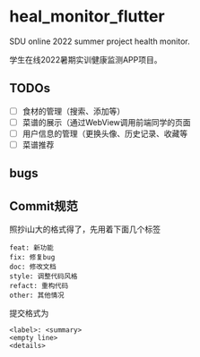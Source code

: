 # heal_monitor_flutter

SDU online 2022 summer project health monitor.

学生在线2022暑期实训健康监测APP项目。

## TODOs

- [ ] 食材的管理（搜索、添加等）
- [ ] 菜谱的展示（通过WebView调用前端同学的页面
- [ ] 用户信息的管理（更换头像、历史记录、收藏等
- [ ] 菜谱推荐

## bugs

## Commit规范

照抄i山大的格式得了，先用着下面几个标签

```shell
feat: 新功能
fix: 修复bug
doc: 修改文档
style: 调整代码风格
refact: 重构代码
other: 其他情况
```

提交格式为

```shell
<label>: <summary>
<empty line>
<details>
```